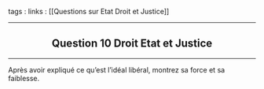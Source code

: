 tags : 
links : [[Questions sur Etat Droit et Justice]]

****

<h2 style="text-align: center;"> Question 10 Droit Etat et Justice </h2>

****

Après avoir expliqué ce qu’est l’idéal libéral, montrez sa force et sa faiblesse.